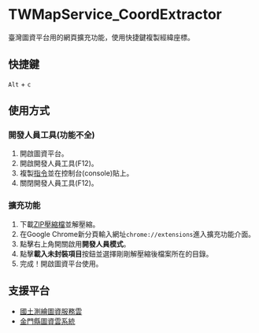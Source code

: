 # TWMapService_CoordExtractor
臺灣圖資平台用的網頁擴充功能，使用快捷鍵複製經緯座標。
## 快捷鍵
`Alt` + `c`
## 使用方式
### 開發人員工具(功能不全)
1. 開啟圖資平台。
2. 開啟開發人員工具(F12)。
3. 複製[指令](https://github.com/LonghiTW/TWMapService_CoordExtractor/blob/main/commands.js)並在控制台(console)貼上。
4. 關閉開發人員工具(F12)。
### 擴充功能
1. 下載[ZIP壓縮檔](https://github.com/LonghiTW/TWMapService_CoordExtractor/releases)並解壓縮。
2. 在Google Chrome新分頁輸入網址`chrome://extensions`進入擴充功能介面。
3. 點擊右上角開關啟用**開發人員模式**。
4. 點擊**載入未封裝項目**按鈕並選擇剛剛解壓縮後檔案所在的目錄。
5. 完成！開啟圖資平台使用。
## 支援平台
* [國土測繪圖資服務雲](https://maps.nlsc.gov.tw/T09/mapshow.action)
* [金門縣圖資雲系統](https://urban.kinmen.gov.tw/kmgisweb/)
